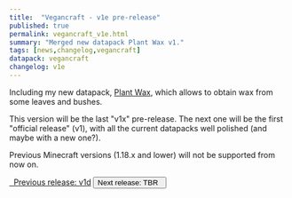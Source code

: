 ```yaml
---
title:  "Vegancraft - v1e pre-release"
published: true
permalink: vegancraft_v1e.html
summary: "Merged new datapack Plant Wax v1."
tags: [news,changelog,vegancraft]
datapack: vegancraft
changelog: v1e
---
```


Including my new datapack, [Plant Wax](plant_wax.html), which allows to obtain wax from some leaves and bushes.

This version will be the last "v1x" pre-release. The next one will be the first "official release" (v1), with all the current datapacks well polished (and maybe with a new one?).

Previous Minecraft versions (1.18.x and lower) will not be supported from now on.

<div class="btn-group">
    <a href="vegancraft_v1d.html" role="button" class="btn btn-primary"><i class="fa fa-caret-left"></i>&nbsp; Previous release: v1d</a>
    <button role="button" class="btn btn-default disabled">Next release: TBR &nbsp;<i class="fa fa-caret-right"></i> </button>
</div>